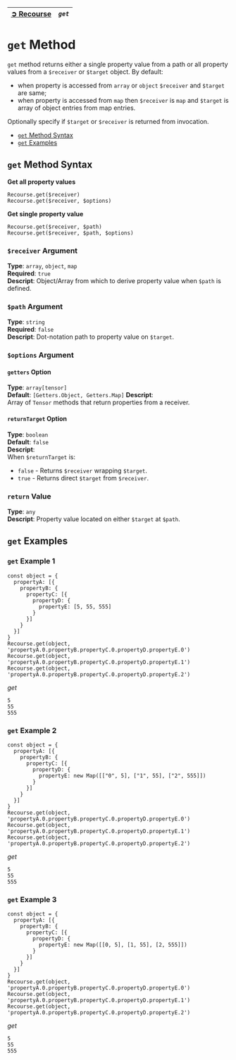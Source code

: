 | [➲ Recourse](../../README.md) | *`get`* |
| :-- | :-- |

# `get` Method
`get` method returns either a single property value from a path or all property values from a `$receiver` or `$target` object. By default:  
 - when property is accessed from `array` or `object` `$receiver` and `$target` are same; 
 - when property is accessed from `map` then `$receiver` is `map` and `$target` is array of object entries from map entries. 

Optionally specify if `$target` or `$receiver` is returned from invocation.  
 - [`get` Method Syntax](#get-method-syntax)
 - [`get` Examples](#get-examples)

## `get` Method Syntax
**Get all property values**  
```
Recourse.get($receiver)
Recourse.get($receiver, $options)
```
**Get single property value**  
```
Recourse.get($receiver, $path)
Recourse.get($receiver, $path, $options)
```
### `$receiver` Argument
**Type**: `array`, `object`, `map`  
**Required**: `true`  
**Descript**: Object/Array from which to derive property value when `$path` is defined. 

### `$path` Argument
**Type**: `string`  
**Required**: `false`  
**Descript**: Dot-notation path to property value on `$target`.  

### `$options` Argument
#### `getters` Option
**Type**: `array[tensor]`  
**Default**: `[Getters.Object, Getters.Map]`
**Descript**:  
Array of `Tensor` methods that return properties from a receiver.  

#### `returnTarget` Option
**Type**: `boolean`  
**Default**: `false`  
**Descript**:  
When `$returnTarget` is: 
 - `false` - Returns `$receiver` wrapping `$target`.  
 - `true` - Returns direct `$target` from `$receiver`.  

### `return` Value
**Type**: `any`  
**Descript**: Property value located on either `$target` at `$path`.    

## `get` Examples
### `get` Example 1
```
const object = {
  propertyA: [{
    propertyB: {
      propertyC: [{
        propertyD: {
          propertyE: [5, 55, 555]
        }
      }]
    }
  }]
}
Recourse.get(object, 'propertyA.0.propertyB.propertyC.0.propertyD.propertyE.0')
Recourse.get(object, 'propertyA.0.propertyB.propertyC.0.propertyD.propertyE.1')
Recourse.get(object, 'propertyA.0.propertyB.propertyC.0.propertyD.propertyE.2')
```
*get*
```
5
55
555
```

### `get` Example 2
```
const object = {
  propertyA: [{
    propertyB: {
      propertyC: [{
        propertyD: {
          propertyE: new Map([["0", 5], ["1", 55], ["2", 555]])
        }
      }]
    }
  }]
}
Recourse.get(object, 'propertyA.0.propertyB.propertyC.0.propertyD.propertyE.0')
Recourse.get(object, 'propertyA.0.propertyB.propertyC.0.propertyD.propertyE.1')
Recourse.get(object, 'propertyA.0.propertyB.propertyC.0.propertyD.propertyE.2')
```
*get*
```
5
55
555
```

### `get` Example 3
```
const object = {
  propertyA: [{
    propertyB: {
      propertyC: [{
        propertyD: {
          propertyE: new Map([[0, 5], [1, 55], [2, 555]])
        }
      }]
    }
  }]
}
Recourse.get(object, 'propertyA.0.propertyB.propertyC.0.propertyD.propertyE.0')
Recourse.get(object, 'propertyA.0.propertyB.propertyC.0.propertyD.propertyE.1')
Recourse.get(object, 'propertyA.0.propertyB.propertyC.0.propertyD.propertyE.2')
```
*get*
```
5
55
555
```